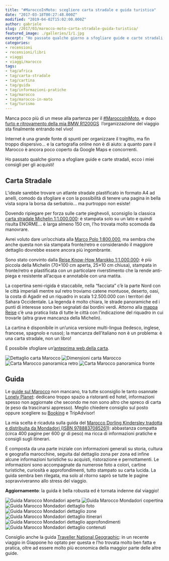 ```yaml
---
title: "#MaroccoInMoto: scegliere carta stradale e guida turistica"
date: "2017-03-18T00:27:48.000Z"
modified: "2019-04-02T15:02:00.000Z"
author: gabriele
slug: /2017/03/marocco-moto-carta-stradale-guida-turistica/
featured_image: ./galleries/1/1.jpg
excerpt: "Ho passato qualche giorno a sfogliare guide e carte stradali, ecco i miei consigli per gli acquisti!"
categories:
- recensioni
- recensioni/libri
- viaggi
- viaggi/marocco
tags:
- tag/africa
- tag/carta-stradale
- tag/cartina
- tag/guida
- tag/informazioni-pratiche
- tag/marocco
- tag/marocco-in-moto
- tag/turismo
---
```

Manca poco più di un mese alla partenza per il [#MaroccoInMoto](/categorie/viaggi/marocco), e dopo [furto e ritrovamento della mia BMW R1200GS](/2017/03/furto-moto-bmw-r1200gs-ritrovata/)  l’organizzazione del viaggio sta finalmente entrando nel vivo!

Internet è una grande fonte di spunti per organizzare il tragitto, ma fin troppo dispersivo… e la cartografia online non è di aiuto: a quanto pare il Marocco è ancora poco coperto da Google Maps e concorrenti.

Ho passato qualche giorno a sfogliare guide e carte stradali, ecco i miei consigli per gli acquisti!

## Carta Stradale

L’ideale sarebbe trovare un atlante stradale plastificato in formato A4 ad anelli, comodo da sfogliare e con la possibilità di tenere una pagina in bella vista sopra la borsa da serbatoio… ma purtroppo non esiste!

Dovendo ripiegare per forza sulle carte pieghevoli, sconsiglio la classica [carta stradale Michelin 1:1.000.000](http://amzn.to/2nisuZu): è stampata solo su un lato e quindi risulta ENORME… è larga almeno 150 cm, l’ho trovata molto scomoda da manovrare.

Avrei voluto dare un’occhiata alla [Marco Polo 1:800.000](http://amzn.to/2niJqPK), ma sembra che anche questa non sia stampata fronte/retro e considerando il maggiore dettaglio dovrebbe essere ancora più ingombrante.

Sono stato convinto dalla [Reise Know-How Marokko 1:1.000.000](http://amzn.to/2niG7b4): è più piccola della Michelin (70×100 cm aperta, 25×10 cm chiusa), stampata in fronte/retro e plastificata con un particolare riverstimento che la rende anti-piega e resistente all’acqua e annotabile con una matita.

La copertina semi-rigida è staccabile, nella “facciata” c’è la parte Nord con le città imperiali mentre sul retro troviamo catene montuose, deserto, oasi, la costa di Agadir ed un riquadro in scala 1:2.500.000 con i territori del Sahara Occidentale.
La legenda è molto chiara, le strade panoramiche ed i punti di interesse sono ben segnalati dai bordini verdi.
Attorno alla [mappa Reise](http://amzn.to/2niG7b4) c’è una pratica lista di tutte le città con l’indicazione del riquadro in cui trovarle (altra grave mancanza della Michelin).

La cartina è disponibile in un’unica versione multi-lingua (tedesco, inglese, francese, spagnolo e russo); la mancanza dell’italiano non è un problema: è una carta stradale, non un libro!

È possibile sfogliare un’[anteprima web della carta](https://www.blickinsbuch.de/viewer/cm/access.php?Zmxhc2g9MSZ2MzE1Nj01MDAzMzQyMDA5JnY3Mzc2PTk3ODM4MzE3NzMwNjAmdGFyZ2V0X2lkPTMmdjkzNjk9M25QMVZlaUhJTQ==&mxbook=f6ef7bd1adb1e09f2e74f5087a19cc4e).

![Dettaglio carta Marocco](./galleries/0/0.jpg "Dettaglio carta Reise Know How Marokko 1:1.000.000")
![Dimensioni carta Marocco](./galleries/0/1.jpg "Dimensioni Know How Marokko 1:1.000.000")
![Carta Marocco panoramica retro](./galleries/0/2.jpg "Fronte carta stradale Know How Marokko 1:1.000.000")
![Carta Marocco panoramica fronte](./galleries/0/3.jpg "Retro carta stradale Know How Marokko 1:1.000.000")

## Guida

Le [guide sul Marocco](http://amzn.to/2mBmQxk) non mancano, tra tutte sconsiglio le tanto osannate [Lonely Planet](http://amzn.to/2nOheAP): dedicano troppo spazio a ristoranti ed hotel, informazioni spesso non aggiornate che secondo me non sono altro che spreco di carta (e peso da trascinarsi appresso). Meglio chiedere consiglio sul posto oppure scegliere su [Booking](https://www.booking.com/s/beb68c12) e TripAdvisor!

La mia scelta è ricaduta sulla guida del [Marocco Dorling Kindersley tradotta e distribuita da Mondadori (ISBN 9788837085261)](https://rover.ebay.com/rover/1/724-53478-19255-0/1?toolid=20001&campid=5337960068&customid=link&mpre=http%3A%2F%2Fwww.ebay.it%2Fsch%2Fi.html%3F_nkw%3D9788837085261): abbastanza compatta (circa 400 pagine per 600 gr di peso) ma ricca di informazioni pratiche e consigli sugli itinerari.

È composta da una parte iniziale con informazioni generali su storia, cultura e geografia marocchine, seguita dal dettaglio zona per zona ed infine alcune informazioni turistiche su acquisti, ristorazione e pernottamenti.
Le informazioni sono accompagnate da numerose foto a colori, cartine turistiche, curiosità e approfondimenti, tutto stampato su carta lucida.
La guida sembra ben rilegata, ma solo al ritorno saprò se tutte le pagine sopravviveranno allo stress del viaggio.

<div class="message warning"><strong>Aggiornamento</strong>: la guida è bella robusta ed è tornata indenne dal viaggio!</div>

![Guida Marocco Mondadori aperta](galleries/1/0.jpg "Guida Marocco Mondadori aperta")
![Guida Marocco Mondadori copertina](galleries/1/1.jpg "Guida Marocco Mondadori copertina")
![Guida Marocco Mondadori dettaglio foto](galleries/1/2.jpg "Guida Marocco Mondadori dettaglio foto")
![Guida Marocco Mondadori dettaglio zone](galleries/1/3.jpg "Guida Marocco Mondadori dettaglio zone")
![Guida Marocco Mondadori dettaglio itinerari](galleries/1/4.jpg "Guida Marocco Mondadori dettaglio itinerari")
![Guida Marocco Mondadori dettaglio approfondimenti](galleries/1/5.jpg "Guida Marocco Mondadori dettaglio approfondimenti")
![Guida Marocco Mondadori dettaglio contenuti](galleries/1/6.jpg "Guida Marocco Mondadori dettaglio contenuti")

Consiglio anche la guida [Traveller National Geographic](http://amzn.to/2nObbfo): in un recente viaggio in Giappone ho optato per questa e l’ho trovata molto ben fatta e pratica, oltre ad essere molto più economica della maggior parte delle altre guide.
